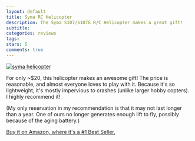 ```yaml
---
layout: default
title: Syma RC Helicopter
description: The Syma S107/S107G R/C Helicopter makes a great gift!
subtitle:
categories: reviews
tags:
stars: 5
comments: true
---
```


<a href="http://www.amazon.com/gp/product/B004A8ZRB0/ref=as_li_ss_tl?ie=UTF8&amp;camp=1789&amp;creative=390957&amp;creativeASIN=B004A8ZRB0&amp;linkCode=as2&amp;tag=tedsanderscom-20"><img src="http://ecx.images-amazon.com/images/I/31NifEJxqgL.jpg" alt="syma helicopter" /></a>


For only ~$20, this helicopter makes an awesome gift! The price is reasonable, and almost everyone loves to play with it. Because it's so lightweight, it's mostly impervious to crashes (unlike larger hobby copters). I highly recommend it!

(My only reservation in my recommendation is that it may not last longer than a year. One of ours no longer generates enough lift to fly, possibly because of the aging battery.)

<a href="http://www.amazon.com/gp/product/B004A8ZRB0/ref=as_li_ss_tl?ie=UTF8&amp;camp=1789&amp;creative=390957&amp;creativeASIN=B004A8ZRB0&amp;linkCode=as2&amp;tag=tedsanderscom-20">Buy it on Amazon, where it's a #1 Best Seller.</a>